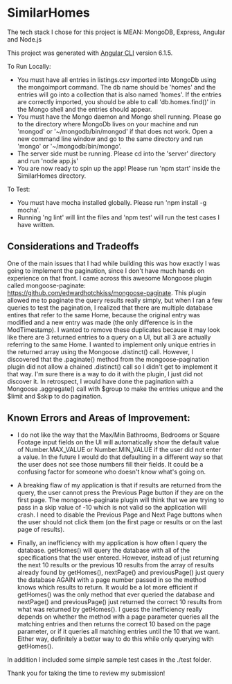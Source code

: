 # SimilarHomes

The tech stack I chose for this project is MEAN: MongoDB, Express, Angular and Node.js

This project was generated with [Angular CLI](https://github.com/angular/angular-cli) version 6.1.5.

To Run Locally: 
- You must have all entries in listings.csv imported into MongoDb using the mongoimport command. The db name should be 'homes' and the entries will go into a collection that is also named 'homes'. If the entries are correctly imported, you should be able to call 'db.homes.find()' in the Mongo shell and the entries should appear. 
- You must have the Mongo daemon and Mongo shell running. Please go to the directory where MongoDb lives on your machine and run 'mongod' or '~/mongodb/bin/mongod' if that does not work. Open a new command line window and go to the same directory and run 'mongo' or '~/mongodb/bin/mongo'. 
- The server side must be running. Please cd into the 'server' directory and run 'node app.js'
- You are now ready to spin up the app! Please run 'npm start' inside the SimilarHomes directory. 

To Test:
- You must have mocha installed globally. Please run 'npm install -g mocha'.
- Running 'ng lint' will lint the files and 'npm test' will run the test cases I have written. 

## Considerations and Tradeoffs

One of the main issues that I had while building this was how exactly I was going to implement the pagination, since I don't have much hands on experience on that front. I came across this awesome Mongoose plugin called mongoose-paginate: https://github.com/edwardhotchkiss/mongoose-paginate. This plugin allowed me to paginate the query results really simply, but when I ran a few queries to test the pagination, I realized that there are multiple database entires that refer to the same Home, because the original entry was modified and a new entry was made (the only difference is in the ModTimestamp). I wanted to remove these duplicates because it may look like there are 3 returned entries to a query on a UI, but all 3 are actually referring to the same Home. I wanted to implement only unique entries in the returned array using the Mongoose .distinct() call. However, I discovered that the .paginate() method from the mongoose-pagination plugin did not allow a chained .distinct() call so I didn't get to implement it that way. I'm sure there is a way to do it with the plugin, I just did not discover it. In retrospect, I would have done the pagination with a Mongoose .aggregate() call with $group to make the entries unique and the $limit and $skip to do pagination. 

## Known Errors and Areas of Improvement: 

- I do not like the way that the Max/Min Bathrooms, Bedrooms or Square Footage input fields on the UI will automatically show the default value of Number.MAX_VALUE or Number.MIN_VALUE if the user did not enter a value. In the future I would do that defaulting in a different way so that the user does not see those numbers fill their fields. It could be a confusing factor for someone who doesn't know what's going on.

- A breaking flaw of my application is that if results are returned from the query, the user cannot press the Previous Page button if they are on the first page. The mongoose-paginate plugin will think that we are trying to pass in a skip value of -10 which is not valid so the application will crash. I need to disable the Previous Page and Next Page buttons when the user should not click them (on the first page or results or on the last page of results). 

- Finally, an inefficiency with my application is how often I query the database. getHomes() will query the database with all of the specifications that the user entered. However, instead of just returning the next 10 results or the previous 10 results from the array of results already found by getHomes(), nextPage() and previousPage() just query the database AGAIN with a page number passed in so the method knows which results to return. It would be a lot more efficient if getHomes() was the only method that ever queried the database and nextPage() and previousPage() just returned the correct 10 results from what was returned by getHomes(). I guess the inefficiency really depends on whether the method with a page parameter queries all the matching entries and then returns the correct 10 based on the page parameter, or if it queries all matching entries until the 10 that we want. Either way, definitely a better way to do this while only querying with getHomes().


In addition I included some simple sample test cases in the ./test folder. 

Thank you for taking the time to review my submission! 

